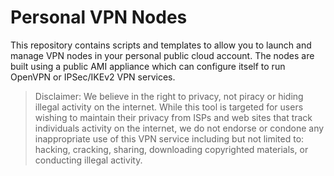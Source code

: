# Personal VPN Nodes

This repository contains scripts and templates to allow you to launch and manage VPN nodes in your personal public cloud account. The nodes are built using a public AMI appliance which can configure itself to run OpenVPN or IPSec/IKEv2 VPN services.

> Disclaimer: We believe in the right to privacy, not piracy or hiding illegal activity on the internet. While this tool is targeted for users wishing to maintain their privacy from ISPs and web sites that track individuals activity on the internet, we do not endorse or condone any inappropriate use of this VPN service including but not limited to: hacking, cracking, sharing, downloading copyrighted materials, or conducting illegal activity. 
